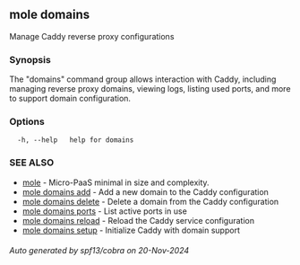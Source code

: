## mole domains

Manage Caddy reverse proxy configurations

### Synopsis

The "domains" command group allows interaction with Caddy, 
	including managing reverse proxy domains, viewing logs, listing used ports, 
	and more to support domain configuration.

### Options

```
  -h, --help   help for domains
```

### SEE ALSO

* [mole](mole.md)	 - Micro-PaaS minimal in size and complexity.
* [mole domains add](mole_domains_add.md)	 - Add a new domain to the Caddy configuration
* [mole domains delete](mole_domains_delete.md)	 - Delete a domain from the Caddy configuration
* [mole domains ports](mole_domains_ports.md)	 - List active ports in use
* [mole domains reload](mole_domains_reload.md)	 - Reload the Caddy service configuration
* [mole domains setup](mole_domains_setup.md)	 - Initialize Caddy with domain support

###### Auto generated by spf13/cobra on 20-Nov-2024
